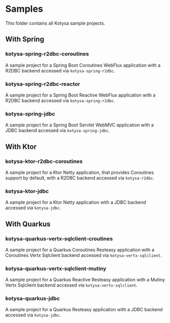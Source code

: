 # Samples

This folder contains all Kotysa sample projects.

## With Spring

### kotysa-spring-r2dbc-coroutines

A sample project for a Spring Boot Coroutines WebFlux application with a R2DBC backend accessed via `kotysa-spring-r2dbc`.

### kotysa-spring-r2dbc-reactor

A sample project for a Spring Boot Reactive WebFlux application with a R2DBC backend accessed via `kotysa-spring-r2dbc`.

### kotysa-spring-jdbc

A sample project for a Spring Boot Servlet WebMVC application with a JDBC backend accessed via `kotysa-spring-jdbc`.

## With Ktor

### kotysa-ktor-r2dbc-coroutines

A sample project for a Ktor Netty application, that provides Coroutines support by default, with a R2DBC backend accessed via `kotysa-r2dbc`.

### kotysa-ktor-jdbc

A sample project for a Ktor Netty application with a JDBC backend accessed via `kotysa-jdbc`.

## With Quarkus

### kotysa-quarkus-vertx-sqlclient-croutines

A sample project for a Quarkus Coroutines Resteasy application with a Coroutines Vertx Sqlclient backend accessed via `kotysa-vertx-sqlclient`.

### kotysa-quarkus-vertx-sqlclient-mutiny

A sample project for a Quarkus Reactive Resteasy application with a Mutiny Vertx Sqlclient backend accessed via `kotysa-vertx-sqlclient`.

### kotysa-quarkus-jdbc

A sample project for a Quarkus Resteasy application with a JDBC backend accessed via `kotysa-jdbc`.
